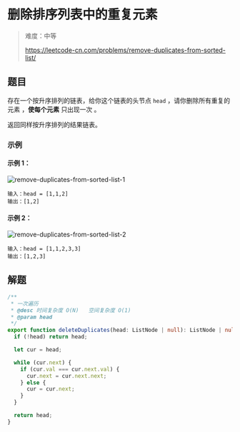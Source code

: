 # 删除排序列表中的重复元素

> 难度：中等
>
> https://leetcode-cn.com/problems/remove-duplicates-from-sorted-list/

## 题目

存在一个按升序排列的链表，给你这个链表的头节点 `head` ，请你删除所有重复的元素
，**使每个元素** 只出现一次 。

返回同样按升序排列的结果链表。

### 示例

#### 示例 1：

![remove-duplicates-from-sorted-list-1](https://user-images.githubusercontent.com/88995580/159103250-98d13f87-2481-45af-b1a5-d5007ebbf943.jpg)

```
输入：head = [1,1,2]
输出：[1,2]
```

#### 示例 2：

![remove-duplicates-from-sorted-list-2](https://user-images.githubusercontent.com/88995580/159103520-eb9e7387-954f-48e3-a84b-b4d6d18c7c96.jpg)

```
输入：head = [1,1,2,3,3]
输出：[1,2,3]
```

## 解题

```typescript
/**
 * 一次遍历
 * @desc 时间复杂度 O(N)   空间复杂度 O(1)
 * @param head
 */
export function deleteDuplicates(head: ListNode | null): ListNode | null {
  if (!head) return head;

  let cur = head;

  while (cur.next) {
    if (cur.val === cur.next.val) {
      cur.next = cur.next.next;
    } else {
      cur = cur.next;
    }
  }

  return head;
}
```
